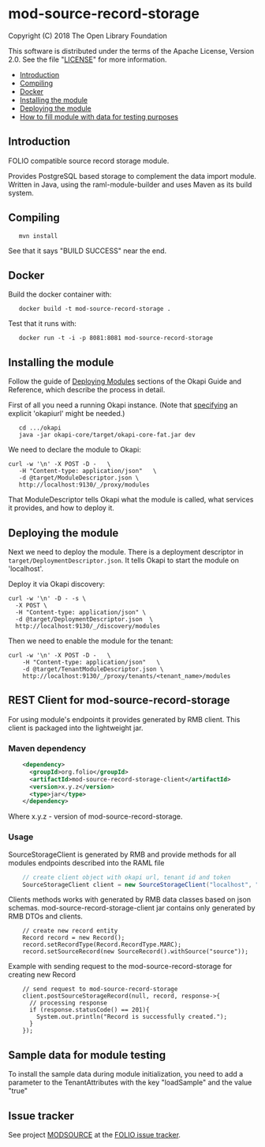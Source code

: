 # mod-source-record-storage

Copyright (C) 2018 The Open Library Foundation

This software is distributed under the terms of the Apache License,
Version 2.0. See the file "[LICENSE](LICENSE)" for more information.

<!-- ../../okapi/doc/md2toc -l 2 -h 4 README.md -->
* [Introduction](#introduction)
* [Compiling](#compiling)
* [Docker](#docker)
* [Installing the module](#installing-the-module)
* [Deploying the module](#deploying-the-module)
* [How to fill module with data for testing purposes](https://wiki.folio.org/x/G6bc)

## Introduction

FOLIO compatible source record storage module.

Provides PostgreSQL based storage to complement the data import module. Written in Java, using the raml-module-builder and uses Maven as its build system.

## Compiling

```
   mvn install
```

See that it says "BUILD SUCCESS" near the end.

## Docker

Build the docker container with:

```
   docker build -t mod-source-record-storage .
```

Test that it runs with:

```
   docker run -t -i -p 8081:8081 mod-source-record-storage
```

## Installing the module

Follow the guide of
[Deploying Modules](https://github.com/folio-org/okapi/blob/master/doc/guide.md#example-1-deploying-and-using-a-simple-module)
sections of the Okapi Guide and Reference, which describe the process in detail.

First of all you need a running Okapi instance.
(Note that [specifying](../README.md#setting-things-up) an explicit 'okapiurl' might be needed.)

```
   cd .../okapi
   java -jar okapi-core/target/okapi-core-fat.jar dev
```

We need to declare the module to Okapi:

```
curl -w '\n' -X POST -D -   \
   -H "Content-type: application/json"   \
   -d @target/ModuleDescriptor.json \
   http://localhost:9130/_/proxy/modules
```

That ModuleDescriptor tells Okapi what the module is called, what services it
provides, and how to deploy it.

## Deploying the module

Next we need to deploy the module. There is a deployment descriptor in
`target/DeploymentDescriptor.json`. It tells Okapi to start the module on 'localhost'.

Deploy it via Okapi discovery:

```
curl -w '\n' -D - -s \
  -X POST \
  -H "Content-type: application/json" \
  -d @target/DeploymentDescriptor.json  \
  http://localhost:9130/_/discovery/modules
```

Then we need to enable the module for the tenant:

```
curl -w '\n' -X POST -D -   \
    -H "Content-type: application/json"   \
    -d @target/TenantModuleDescriptor.json \
    http://localhost:9130/_/proxy/tenants/<tenant_name>/modules
```

## REST Client for mod-source-record-storage

For using module's endpoints it provides generated by RMB client. This client is packaged into the lightweight jar.

### Maven dependency 

```xml
    <dependency>
      <groupId>org.folio</groupId>
      <artifactId>mod-source-record-storage-client</artifactId>
      <version>x.y.z</version>
      <type>jar</type>
    </dependency>
```
Where x.y.z - version of mod-source-record-storage.

### Usage

SourceStorageClient is generated by RMB and provide methods for all modules endpoints described into the RAML file
```java
    // create client object with okapi url, tenant id and token
    SourceStorageClient client = new SourceStorageClient("localhost", "diku", "token");
```
Clients methods works with generated by RMB data classes based on json schemas. 
mod-source-record-storage-client jar contains only generated by RMB DTOs and clients. 
```
    // create new record entity
    Record record = new Record();
    record.setRecordType(Record.RecordType.MARC);
    record.setSourceRecord(new SourceRecord().withSource("source"));
```
Example with sending request to the mod-source-record-storage for creating new Record
```
    // send request to mod-source-record-storage
    client.postSourceStorageRecord(null, record, response->{
      // processing response
      if (response.statusCode() == 201){
        System.out.println("Record is successfully created.");
      }
    });
```

## Sample data for module testing
To install the sample data during module initialization, you need to add a parameter to the TenantAttributes with the key "loadSample" and the value "true"
 
## Issue tracker

See project [MODSOURCE](https://issues.folio.org/browse/MODSOURCE)
at the [FOLIO issue tracker](https://dev.folio.org/guidelines/issue-tracker/).

